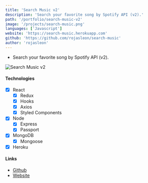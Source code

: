 ```yaml
---
title: 'Search Music v2'
description: 'Search your favorite song by Spotify API (v2).'
path: '/portfolio/search-music-v2'
image: '/projects/search-music.png'
languages: ['Javascript']
website: 'https://search-music.herokuapp.com'
github: 'https://github.com/rojasleon/search-music'
author: 'rojasleon'
---
```


- Search your favorite song by Spotify API (v2).

![Search Music v2](/projects/search-music.png)

#### Technologies

- [x] React
  - [x] Redux
  - [x] Hooks
  - [x] Axios
  - [x] Styled Components
- [x] Node
  - [x] Express
  - [x] Passport
- [x] MongoDB
  - [x] Mongoose
- [x] Heroku

#### Links

- [Github](https://github.com/rojasleon/search-music 'Github')
- [Website](https://search-music.herokuapp.com 'Search Music')
